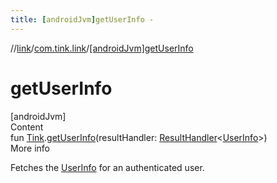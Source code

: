 ```yaml
---
title: [androidJvm]getUserInfo -
---
```

//[link](../index.md)/[com.tink.link](index.md)/[[androidJvm]getUserInfo]([android-jvm]get-user-info.md)



# getUserInfo  
[androidJvm]  
Content  
fun [Tink](../com.tink.core/[android-jvm]-tink/index.md).[getUserInfo]([android-jvm]get-user-info.md)(resultHandler: [ResultHandler](../com.tink.service.handler/[android-jvm]-result-handler/index.md)<[UserInfo](../com.tink.model.user/[android-jvm]-user-info/index.md)>)  
More info  


Fetches the [UserInfo](../com.tink.model.user/[android-jvm]-user-info/index.md) for an authenticated user.

  



